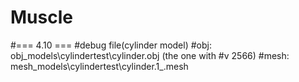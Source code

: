 # Muscle

#=== 4.10 ===
#debug file(cylinder model)
#obj: obj_models\cylindertest\cylinder.obj (the one with #v 2566)
#mesh: mesh_models\cylindertest\cylinder.1_.mesh
